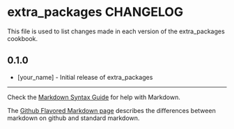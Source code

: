 extra_packages CHANGELOG
========================

This file is used to list changes made in each version of the extra_packages cookbook.

0.1.0
-----
- [your_name] - Initial release of extra_packages

- - -
Check the [Markdown Syntax Guide](http://daringfireball.net/projects/markdown/syntax) for help with Markdown.

The [Github Flavored Markdown page](http://github.github.com/github-flavored-markdown/) describes the differences between markdown on github and standard markdown.
